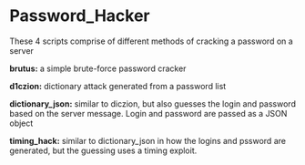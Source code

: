 # Password_Hacker


These 4 scripts comprise of different methods of cracking a password on a server

**brutus:** a simple brute-force password cracker


**d1czion:** dictionary attack generated from a password list

**dictionary_json:** similar to diczion, but also guesses the login and password based on the server message. 
Login and password are passed as a JSON object

**timing_hack:** similar to dictionary_json in how the logins and pssword are generated, but the guessing uses
a timing exploit.
